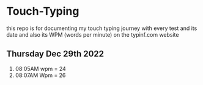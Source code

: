 # Touch-Typing
this repo is for documenting my touch typing journey with every test and its date and also its WPM (words per minute) on the typinf.com website



## Thursday Dec 29th 2022
1. 08:05AM wpm = 24
2. 08:07AM Wpm = 26
